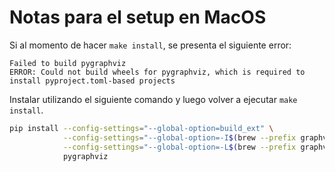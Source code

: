 # Notas para el setup en MacOS

Si al momento de hacer `make install`, se presenta el siguiente error:

```text
Failed to build pygraphviz
ERROR: Could not build wheels for pygraphviz, which is required to install pyproject.toml-based projects
```

Instalar utilizando el siguiente comando y luego volver a ejecutar `make install`.

```sh
pip install --config-settings="--global-option=build_ext" \
            --config-settings="--global-option=-I$(brew --prefix graphviz)/include/" \
            --config-settings="--global-option=-L$(brew --prefix graphviz)/lib/" \
            pygraphviz
```
